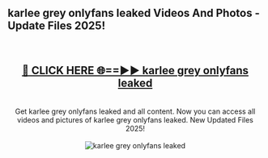 <h2>karlee grey onlyfans leaked Videos And Photos - Update Files 2025!</h2>
<br>
<div align="center">
<h2><a href="https://top-ai-tools.click/QrbHav" rel="nofollow">🔴 CLICK HERE 🌐==►► karlee grey onlyfans leaked</a></h2>
<br>
Get karlee grey onlyfans leaked and all content. Now you can access all videos and pictures of karlee grey onlyfans leaked. New Updated Files 2025!
<br>
<br>
<a href="https://top-ai-tools.click/QrbHav" rel="nofollow" data-target="animated-image.originalLink"><img src="https://i.ibb.co.com/WyWwxjT/player-gif2.gif" alt="karlee grey onlyfans leaked" style="max-width: 100%; display: inline-block;" data-target="animated-image.originalImage"></a>
</div>
<br>